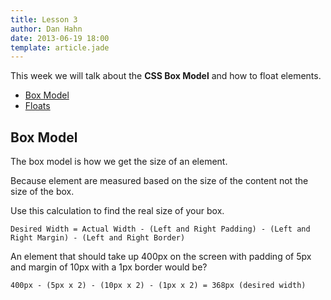 ```yaml
---
title: Lesson 3
author: Dan Hahn
date: 2013-06-19 18:00
template: article.jade
---
```


This week we will talk about the **CSS Box Model** and how to float elements.

<span class="more"></span>

* [Box Model](#)
* [Floats](floats.html)

## Box Model

The box model is how we get the size of an element.

Because element are measured based on the size of the content not the size of the box.

Use this calculation to find the real size of your box.

	Desired Width = Actual Width - (Left and Right Padding) - (Left and Right Margin) - (Left and Right Border)

An element that should take up 400px on the screen with padding of 5px and margin of 10px with a 1px border would be?

	400px - (5px x 2) - (10px x 2) - (1px x 2) = 368px (desired width)

